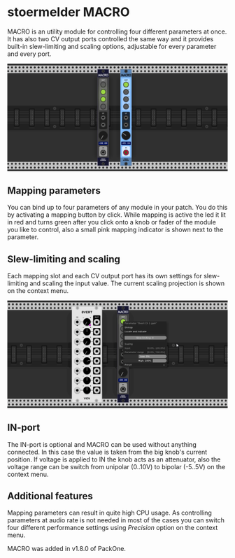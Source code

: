 # stoermelder MACRO

MACRO is an utility module for controlling four different parameters at once. It has also two CV output ports controlled the same way and it provides built-in slew-limiting and scaling options, adjustable for every parameter and every port.

![MACRO intro](./Macro-intro.png)

## Mapping parameters

You can bind up to four parameters of any module in your patch. You do this by activating a mapping button by click. While mapping is active the led it lit in red and turns green after you click onto a knob or fader of the module you like to control, also a small pink mapping indicator is shown next to the parameter.

## Slew-limiting and scaling

Each mapping slot and each CV output port has its own settings for slew-limiting and scaling the input value. The current scaling projection is shown on the context menu.

![MACRO context](./Macro-scaling.gif)

## IN-port

The IN-port is optional and MACRO can be used without anything connected. In this case the value is taken from the big knob's current position. If voltage is applied to IN the knob acts as an attenuator, also the voltage range can be switch from unipolar (0..10V) to bipolar (-5..5V) on the context menu.

## Additional features

Mapping parameters can result in quite high CPU usage. As controlling parameters at audio rate is not needed in most of the cases you can switch four different performance settings using _Precision_ option on the context menu.

MACRO was added in v1.8.0 of PackOne.